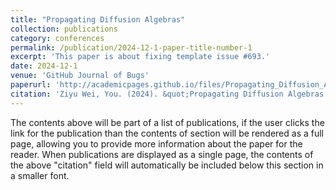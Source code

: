 ```yaml
---
title: "Propagating Diffusion Algebras"
collection: publications
category: conferences
permalink: /publication/2024-12-1-paper-title-number-1
excerpt: 'This paper is about fixing template issue #693.'
date: 2024-12-1
venue: 'GitHub Journal of Bugs'
paperurl: 'http://academicpages.github.io/files/Propagating_Diffusion_Algebras.pdf'
citation: 'Ziyu Wei, You. (2024). &quot;Propagating Diffusion Algebras.&quot; <i>GitHub Journal of Bugs</i>. 109 preprint.'
---
```


The contents above will be part of a list of publications, if the user clicks the link for the publication than the contents of section will be rendered as a full page, allowing you to provide more information about the paper for the reader. When publications are displayed as a single page, the contents of the above "citation" field will automatically be included below this section in a smaller font.

